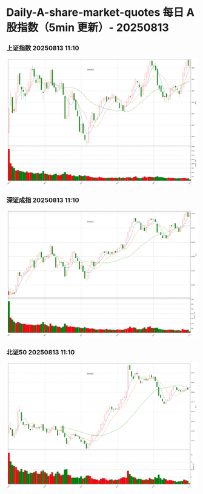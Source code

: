 
# Daily-A-share-market-quotes 每日 A 股指数（5min 更新）- 20250813

### 上证指数 20250813 11:10
![](./fig/2025/8/20250813-sh000001.png)

### 深证成指 20250813 11:10
![](./fig/2025/8/20250813-sz399001.png)

### 北证50 20250813 11:10
![](./fig/2025/8/20250813-bj899050.png)

